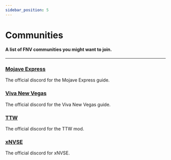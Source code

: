 ```yaml
---
sidebar_position: 5
---
```


# Communities

#### A list of FNV communities you might want to join.

---
 
 ### [Mojave Express](https://discord.gg/6brK3Pb8gR)

The official discord for the Mojave Express guide.

 ### [Viva New Vegas](https://discord.com/invite/DhX5S27)

The official discord for the Viva New Vegas guide.

 ### [TTW](https://discord.com/invite/taleoftwowastelands)

The official discord for the TTW mod.

 ### [xNVSE](https://discord.com/invite/EebN93s)

The official discord for xNVSE.

